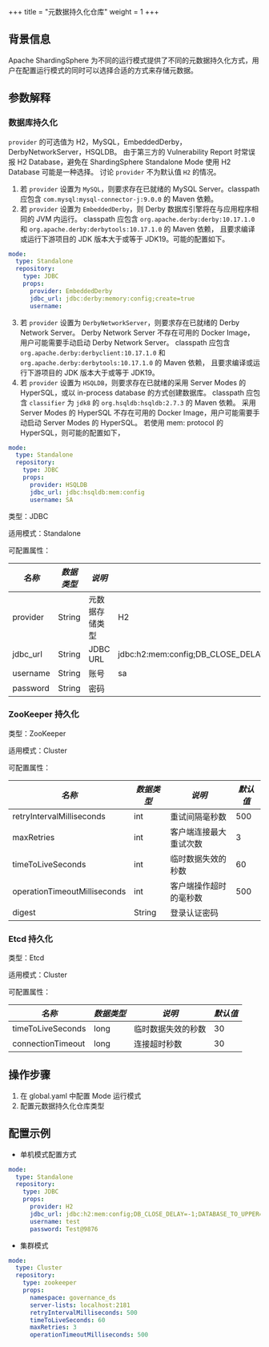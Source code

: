 +++
title = "元数据持久化仓库"
weight = 1
+++

## 背景信息

Apache ShardingSphere 为不同的运行模式提供了不同的元数据持久化方式，用户在配置运行模式的同时可以选择合适的方式来存储元数据。

## 参数解释

### 数据库持久化

`provider` 的可选值为 H2，MySQL，EmbeddedDerby，DerbyNetworkServer，HSQLDB。
由于第三方的 Vulnerability Report 时常误报 H2 Database，避免在 ShardingSphere Standalone Mode 使用 H2 Database 可能是一种选择。
讨论 `provider` 不为默认值 `H2` 的情况。

1. 若 `provider` 设置为 `MySQL`，则要求存在已就绪的 MySQL Server。classpath 应包含 `com.mysql:mysql-connector-j:9.0.0` 的 Maven 依赖。
2. 若 `provider` 设置为 `EmbeddedDerby`，则 Derby 数据库引擎将在与应用程序相同的 JVM 内运行。
classpath 应包含 `org.apache.derby:derby:10.17.1.0` 和 `org.apache.derby:derbytools:10.17.1.0` 的 Maven 依赖，
且要求编译或运行下游项目的 JDK 版本大于或等于 JDK19。可能的配置如下。

```yaml
mode:
  type: Standalone
  repository:
    type: JDBC
    props:
      provider: EmbeddedDerby
      jdbc_url: jdbc:derby:memory:config;create=true
      username:
```

3. 若 `provider` 设置为 `DerbyNetworkServer`，则要求存在已就绪的 Derby Network Server。
Derby Network Server 不存在可用的 Docker Image，用户可能需要手动启动 Derby Network Server。
classpath 应包含 `org.apache.derby:derbyclient:10.17.1.0` 和 `org.apache.derby:derbytools:10.17.1.0` 的 Maven 依赖，
且要求编译或运行下游项目的 JDK 版本大于或等于 JDK19。
4. 若 `provider` 设置为 `HSQLDB`，则要求存在已就绪的采用 Server Modes 的 HyperSQL，或以 in-process database 的方式创建数据库。
classpath 应包含 `classifier` 为 `jdk8` 的 `org.hsqldb:hsqldb:2.7.3` 的 Maven 依赖。
采用 Server Modes 的 HyperSQL 不存在可用的 Docker Image，用户可能需要手动启动 Server Modes 的 HyperSQL。
若使用 mem: protocol 的 HyperSQL，则可能的配置如下，

```yaml
mode:
  type: Standalone
  repository:
    type: JDBC
    props:
      provider: HSQLDB
      jdbc_url: jdbc:hsqldb:mem:config
      username: SA
```

类型：JDBC

适用模式：Standalone

可配置属性：

| *名称*     | *数据类型* | *说明*     | *默认值*                                                                   |
|----------|--------|----------|-------------------------------------------------------------------------|
| provider | String | 元数据存储类型  | H2                                                                      |
| jdbc_url | String | JDBC URL | jdbc:h2:mem:config;DB_CLOSE_DELAY=-1;DATABASE_TO_UPPER=false;MODE=MYSQL |
| username | String | 账号       | sa                                                                      |
| password | String | 密码       |                                                                         |

### ZooKeeper 持久化

类型：ZooKeeper

适用模式：Cluster

可配置属性：

| *名称*                         | *数据类型* | *说明*        | *默认值* |
|------------------------------|--------|-------------|-------|
| retryIntervalMilliseconds    | int    | 重试间隔毫秒数     | 500   |
| maxRetries                   | int    | 客户端连接最大重试次数 | 3     |
| timeToLiveSeconds            | int    | 临时数据失效的秒数   | 60    |
| operationTimeoutMilliseconds | int    | 客户端操作超时的毫秒数 | 500   |
| digest                       | String | 登录认证密码      |       |

### Etcd 持久化

类型：Etcd

适用模式：Cluster

可配置属性：

| *名称*              | *数据类型* | *说明*      | *默认值* |
|-------------------|--------|-----------|-------|
| timeToLiveSeconds | long   | 临时数据失效的秒数 | 30    |
| connectionTimeout | long   | 连接超时秒数    | 30    |

## 操作步骤

1. 在 global.yaml 中配置 Mode 运行模式
1. 配置元数据持久化仓库类型

## 配置示例

- 单机模式配置方式

```yaml
mode:
  type: Standalone
  repository:
    type: JDBC
    props:
      provider: H2
      jdbc_url: jdbc:h2:mem:config;DB_CLOSE_DELAY=-1;DATABASE_TO_UPPER=false;MODE=MYSQL
      username: test
      password: Test@9876
```

- 集群模式

```yaml
mode:
  type: Cluster
  repository:
    type: zookeeper
    props:
      namespace: governance_ds
      server-lists: localhost:2181
      retryIntervalMilliseconds: 500
      timeToLiveSeconds: 60
      maxRetries: 3
      operationTimeoutMilliseconds: 500
```
